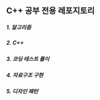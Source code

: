 ## C++ 공부 전용 레포지토리

##### 1. 알고리즘
##### 2. C++
##### 3. 코딩 테스트 풀이
##### 4. 자료구조 구현
##### 5. 디자인 패턴 


